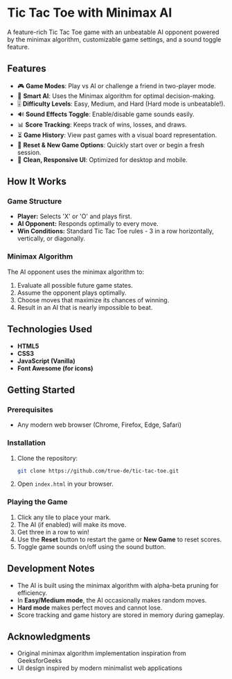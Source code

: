 # Tic Tac Toe with Minimax AI

A feature-rich Tic Tac Toe game with an unbeatable AI opponent powered by the minimax algorithm, customizable game settings, and a sound toggle feature.

## Features

- 🎮 **Game Modes**: Play vs AI or challenge a friend in two-player mode.
- 🧠 **Smart AI**: Uses the Minimax algorithm for optimal decision-making.
- 🎚️ **Difficulty Levels**: Easy, Medium, and Hard (Hard mode is unbeatable!).
- 🔊 **Sound Effects Toggle**: Enable/disable game sounds easily.
- 📊 **Score Tracking**: Keeps track of wins, losses, and draws.
- ⏳ **Game History**: View past games with a visual board representation.
- 🔄 **Reset & New Game Options**: Quickly start over or begin a fresh session.
- 🎨 **Clean, Responsive UI**: Optimized for desktop and mobile.

## How It Works

### Game Structure

- **Player:** Selects 'X' or 'O' and plays first.
- **AI Opponent:** Responds optimally to every move.
- **Win Conditions:** Standard Tic Tac Toe rules - 3 in a row horizontally, vertically, or diagonally.

### Minimax Algorithm

The AI opponent uses the minimax algorithm to:

1. Evaluate all possible future game states.
2. Assume the opponent plays optimally.
3. Choose moves that maximize its chances of winning.
4. Result in an AI that is nearly impossible to beat.

## Technologies Used

- **HTML5**
- **CSS3**
- **JavaScript (Vanilla)**
- **Font Awesome (for icons)**

## Getting Started

### Prerequisites

- Any modern web browser (Chrome, Firefox, Edge, Safari)

### Installation

1. Clone the repository:
   ```bash
   git clone https://github.com/true-de/tic-tac-toe.git
   ```
2. Open `index.html` in your browser.

### Playing the Game

1. Click any tile to place your mark.
2. The AI (if enabled) will make its move.
3. Get three in a row to win!
4. Use the **Reset** button to restart the game or **New Game** to reset scores.
5. Toggle game sounds on/off using the sound button.

## Development Notes

- The AI is built using the minimax algorithm with alpha-beta pruning for efficiency.
- In **Easy/Medium mode**, the AI occasionally makes random moves.
- **Hard mode** makes perfect moves and cannot lose.
- Score tracking and game history are stored in memory during gameplay.


## Acknowledgments

- Original minimax algorithm implementation inspiration from GeeksforGeeks
- UI design inspired by modern minimalist web applications
